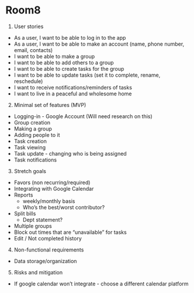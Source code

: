 # Room8
1. User stories
  - As a user, I want to be able to log in to the app
  - As a user, I want to be able to make an account (name, phone number, email, contacts)
  - I want to be able to make a group
  - I want to be able to add others to a group
  - I want to be able to create tasks for the group
  - I want to be able to update tasks (set it to complete, rename, reschedule)
  - I want to receive notifications/reminders of tasks
  - I want to live in a peaceful and wholesome home

2. Minimal set of features (MVP)
  - Logging-in - Google Account (Will need research on this)
  - Group creation
  - Making a group
  - Adding people to it
  - Task creation
  - Task viewing
  - Task update - changing who is being assigned
  - Task notifications

3. Stretch goals
  - Favors (non recurring/required)
  - Integrating with Google Calendar
  - Reports
    - weekly/monthly basis
    - Who’s the best/worst contributor?
  - Split bills
      - Dept statement?
  - Multiple groups
  - Block out times that are “unavailable” for tasks 
  - Edit / Not completed history 

4. Non-functional requirements
  - Data storage/organization

5. Risks and mitigation
  - If google calendar won’t integrate - choose a different calendar platform
